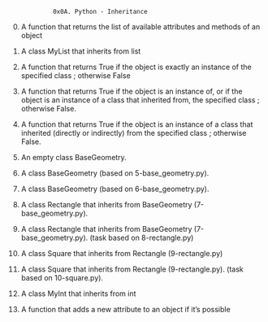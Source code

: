 				0x0A. Python - Inheritance

0. A function that returns the list of available attributes and methods of an object

1. A class MyList that inherits from list

2. A function that returns True if the object is exactly an instance of the specified class ; otherwise False

3. A function that returns True if the object is an instance of, or if the object is an instance of a class that inherited from, the specified class ; otherwise False.

4. A function that returns True if the object is an instance of a class that inherited (directly or indirectly) from the specified class ; otherwise False.

5. An empty class BaseGeometry.

6. A class BaseGeometry (based on 5-base_geometry.py).

7. A class BaseGeometry (based on 6-base_geometry.py).

8. A class Rectangle that inherits from BaseGeometry (7-base_geometry.py).

9. A class Rectangle that inherits from BaseGeometry (7-base_geometry.py). (task based on 8-rectangle.py)

10. A  class Square that inherits from Rectangle (9-rectangle.py)

11. A  class Square that inherits from Rectangle (9-rectangle.py). (task based on 10-square.py).

12. A class MyInt that inherits from int

13. A function that adds a new attribute to an object if it’s possible
